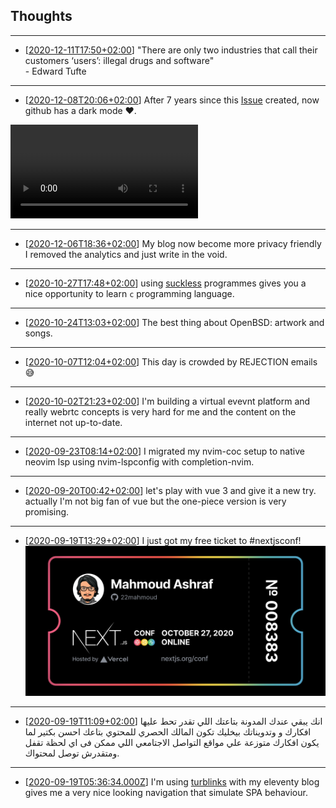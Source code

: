 ## Thoughts


---
- [[2020-12-11T17:50+02:00](/thoughts/1607701838)]
"There are only two industries that call their customers ‘users’: 
illegal drugs and software"  
\- Edward Tufte

---
- [[2020-12-08T20:06+02:00](/thoughts/1607450816)]
After 7 years since this [Issue](https://github.com/isaacs/github/issues/66) 
created, now github has a dark mode ❤.
<video controls>
  <source src="1607450816/github-dark.mp4" type="video/mp4">
</video>

---
- [[2020-12-06T18:36+02:00](/thoughts/1607272609)]
My blog now become more privacy friendly I removed the analytics and just
write in the void.

---
- [[2020-10-27T17:48+02:00](/thoughts/1603813689)]
using [suckless](https://suckless.org) programmes gives you a nice opportunity
to learn `c` programming language.

---
- [[2020-10-24T13:03+02:00](/thoughts/1603537430)]
The best thing about OpenBSD: artwork and songs.

---
- [[2020-10-07T12:04+02:00](/thoughts/1602065053)]
This day is crowded by REJECTION emails 😅

---
- [[2020-10-02T21:23+02:00](/thoughts/1601666637)]
I'm building a virtual evevnt platform and really webrtc concepts
is very hard for me and the content on the internet not up-to-date.

---
- [[2020-09-23T08:14+02:00](/thoughts/1600841685)]
I migrated my nvim-coc setup to native neovim lsp using nvim-lspconfig with completion-nvim.

---
- [[2020-09-20T00:42+02:00](/thoughts/1600555336)]
let's play with vue 3 and give it a new try. actually I'm not big fan of vue but the one-piece version is very
promising.

---
- [[2020-09-19T13:29+02:00](/thoughts/1600514947)]
I just got my free ticket to #nextjsconf!
![nextjsconf](./1600514947/ticket.png)

---
- [[2020-09-19T11:09+02:00](/thoughts/1600506588)]
انك يبقي عندك المدونة بتاعتك اللي تقدر تحط عليها افكارك و وتدويناتك بيخليك تكون المالك الحصري للمحتوي بتاعك احسن بكتير لما يكون افكارك متوزعة علي مواقع التواصل الاجتامعي اللي ممكن فى اي لحظة تقفل ومتقدرش توصل لمحتواك.  

---
- [[2020-09-19T05:36:34.000Z](/thoughts/1600493794)]
I'm using [turblinks](https://github.com/turbolinks/turbolinks) with my eleventy blog gives me a very nice looking navigation that simulate SPA behaviour. 

